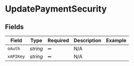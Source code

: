 # UpdatePaymentSecurity


## Fields

| Field              | Type               | Required           | Description        | Example            |
| ------------------ | ------------------ | ------------------ | ------------------ | ------------------ |
| `oAuth`            | *string*           | :heavy_minus_sign: | N/A                |                    |
| `xAPIKey`          | *string*           | :heavy_minus_sign: | N/A                |                    |